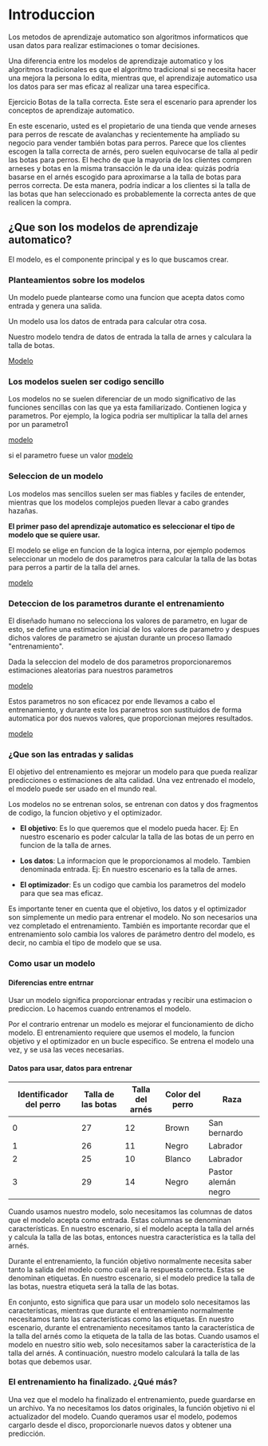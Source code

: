 # Introduccion

Los metodos de aprendizaje automatico son algoritmos informaticos que usan datos para realizar estimaciones o tomar decisiones.

Una diferencia entre los modelos de aprendizaje automatico y los algoritmos tradicionales es que el algoritmo tradicional si se necesita hacer una mejora la persona lo edita, mientras que, el aprendizaje automatico usa los datos para ser mas eficaz al realizar una tarea especifica.


Ejercicio
Botas de la talla correcta.
Este sera el escenario para aprender los conceptos de aprendizaje automatico.


En este escenario, usted es el propietario de una tienda que vende arneses para perros de rescate de avalanchas y recientemente ha ampliado su negocio para vender también botas para perros. Parece que los clientes escogen la talla correcta de arnés, pero suelen equivocarse de talla al pedir las botas para perros. El hecho de que la mayoría de los clientes compren arneses y botas en la misma transacción le da una idea: quizás podría basarse en el arnés escogido para aproximarse a la talla de botas para perros correcta. De esta manera, podría indicar a los clientes si la talla de las botas que han seleccionado es probablemente la correcta antes de que realicen la compra.

## ¿Que son los modelos de aprendizaje automatico?

El modelo, es el componente principal y es lo que buscamos crear.

### Planteamientos sobre los modelos

Un modelo puede plantearse como una funcion que acepta datos como entrada y genera una salida.

Un modelo usa los datos de entrada para calcular otra cosa.

Nuestro modelo tendra de datos de entrada la talla de arnes y calculara la talla de botas.

[Modelo](https://learn.microsoft.com/es-es/training/modules/introduction-to-machine-learning/media/1-2-a.jpg)

###  Los modelos suelen ser codigo sencillo

Los modelos no se suelen diferenciar de un modo significativo de las funciones sencillas con las que ya esta familiarizado.
Contienen logica y parametros.
Por ejemplo, la logica podria ser multiplicar la talla del arnes por un parametro1

[modelo](https://learn.microsoft.com/es-es/training/modules/introduction-to-machine-learning/media/1-2-b.jpg)

si el parametro fuese un valor 
[modelo](https://learn.microsoft.com/es-es/training/modules/introduction-to-machine-learning/media/1-2-c.jpg)

### Seleccion de un modelo

Los modelos mas sencillos suelen ser mas fiables y faciles de entender, mientras que los modelos complejos pueden llevar a cabo grandes hazañas.


**El primer paso del aprendizaje automatico es seleccionar el tipo de modelo que se quiere usar.** 

El modelo se elige en funcion de la logica interna, por ejemplo podemos seleccionar un modelo de dos parametros para calcular la talla de las botas para perros a partir de la talla del arnes.

[modelo](https://learn.microsoft.com/es-es/training/modules/introduction-to-machine-learning/media/1-2-d.jpg)


### Deteccion de los parametros durante el entrenamiento

El diseñado humano no selecciona los valores de parametro, en lugar de esto, se define una estimacion inicial de los valores de parametro y despues dichos valores de parametro se ajustan durante un proceso llamado "entrenamiento".

Dada la seleccion del modelo de dos parametros proporcionaremos estimaciones aleatorias para nuestros parametros

[modelo](https://learn.microsoft.com/es-es/training/modules/introduction-to-machine-learning/media/1-2-e.jpg)

Estos parametros no son eficacez por ende llevamos a cabo el entrenamiento, y durante este los parametros son sustituidos de forma automatica por dos nuevos valores, que proporcionan mejores resultados.

[modelo](https://learn.microsoft.com/es-es/training/modules/introduction-to-machine-learning/media/1-2-f.jpg)


### ¿Que son las entradas y salidas

El objetivo del entrenamiento es mejorar un modelo para que pueda realizar predicciones o estimaciones de alta calidad. Una vez entrenado el modelo, el modelo puede ser usado en el mundo real.

Los modelos no se entrenan solos, se entrenan con datos y dos fragmentos de codigo, la funcion objetivo y el optimizador.

* **El objetivo**: Es lo que queremos que el modelo pueda hacer.
Ej: En nuestro escenario es poder calcular la talla de las botas de un perro en funcion de la talla de arnes.

* **Los datos**: La informacion que le proporcionamos al modelo. Tambien denominada entrada.
Ej: En nuestro escenario es la talla de arnes.

* **El optimizador**: Es un codigo que cambia los parametros del modelo para que sea mas eficaz.


Es importante tener en cuenta que el objetivo, los datos y el optimizador son simplemente un medio para entrenar el modelo. No son necesarios una vez completado el entrenamiento. También es importante recordar que el entrenamiento solo cambia los valores de parámetro dentro del modelo, es decir, no cambia el tipo de modelo que se usa.


### Como usar un modelo


#### Diferencias entre entrnar
Usar un modelo significa proporcionar entradas y recibir una estimacion o prediccion.
Lo hacemos cuando entrenamos el modelo.

[](https://learn.microsoft.com/es-es/training/modules/introduction-to-machine-learning/media/1-6-a.png)

Por el contrario entrenar un modelo es mejorar el funcionamiento de dicho modelo.
El entrenamiento requiere que usemos el modelo, la funcion objetivo y el optimizador en un bucle especifico.
Se entrena el modelo una vez, y se usa las veces necesarias.

[](https://learn.microsoft.com/es-es/training/modules/introduction-to-machine-learning/media/1-6-b.png)

#### Datos para usar, datos para entrenar


|Identificador del perro|	Talla de las botas	|Talla del arnés	|Color del perro	|Raza
|-----------------------|-----------------------|-------------------|-------------------|-------
|0	|27	|12	|Brown	|San bernardo
|1	|26	|11	|Negro	|Labrador
|2	|25	|10	|Blanco	|Labrador
|3	|29	|14	|Negro	|Pastor alemán negro

Cuando usamos nuestro modelo, solo necesitamos las columnas de datos que el modelo acepta como entrada. Estas columnas se denominan características. En nuestro escenario, si el modelo acepta la talla del arnés y calcula la talla de las botas, entonces nuestra característica es la talla del arnés.

Durante el entrenamiento, la función objetivo normalmente necesita saber tanto la salida del modelo como cuál era la respuesta correcta. Estas se denominan etiquetas. En nuestro escenario, si el modelo predice la talla de las botas, nuestra etiqueta será la talla de las botas.

En conjunto, esto significa que para usar un modelo solo necesitamos las características, mientras que durante el entrenamiento normalmente necesitamos tanto las características como las etiquetas. En nuestro escenario, durante el entrenamiento necesitamos tanto la característica de la talla del arnés como la etiqueta de la talla de las botas. Cuando usamos el modelo en nuestro sitio web, solo necesitamos saber la característica de la talla del arnés. A continuación, nuestro modelo calculará la talla de las botas que debemos usar.

### El entrenamiento ha finalizado. ¿Qué más?
Una vez que el modelo ha finalizado el entrenamiento, puede guardarse en un archivo. Ya no necesitamos los datos originales, la función objetivo ni el actualizador del modelo. Cuando queramos usar el modelo, podemos cargarlo desde el disco, proporcionarle nuevos datos y obtener una predicción.


